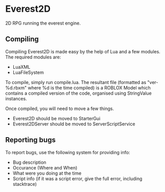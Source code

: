 Everest2D
=========

2D RPG running the everest engine.

Compiling
---------

Compiling Everest2D is made easy by the help of Lua and a few modules. The required modules are:

* LuaXML
* LuaFileSystem

To compile, simply run compile.lua. The resultant file (formatted as "ver-%d.rbxm" where %d is the time compiled) is a ROBLOX Model which contains a compiled version of the code, organised using StringValue instances.

Once compiled, you will need to move a few things.

* Everest2D should be moved to StarterGui
* Everest2DServer should be moved to ServerScriptService

Reporting bugs
---------

To report bugs, use the following system for providing info:

* Bug description
* Occurance (Where and When)
* What were you doing at the time
* Script info (if it was a script error, give the full error, including stacktrace)
